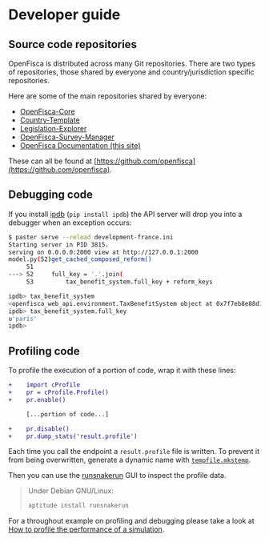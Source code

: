 # Developer guide

## Source code repositories

OpenFisca is distributed across many Git repositories. There are two types of repositories, those shared by everyone and country/jurisdiction specific repositories.

Here are some of the main repositories shared by everyone:

* [OpenFisca-Core](https://github.com/openfisca/openfisca-core)
* [Country-Template](https://github.com/openfisca/country-template)
* [Legislation-Explorer](https://github.com/openfisca/legislation-explorer)
* [OpenFisca-Survey-Manager](https://github.com/openfisca/openfisca-survey-manager)
* [OpenFisca Documentation (this site)](https://github.com/openfisca/openfisca-doc)

These can all be found at [https://github.com/openfisca](https://github.com/openfisca).

## Debugging code

If you install [ipdb](https://github.com/gotcha/ipdb) (`pip install ipdb`) the API server will drop you into a debugger when an exception occurs:

```sh
$ paster serve --reload development-france.ini
Starting server in PID 3815.
serving on 0.0.0.0:2000 view at http://127.0.0.1:2000
model.py(52)get_cached_composed_reform()
     51
---> 52     full_key = '.'.join(
     53         tax_benefit_system.full_key + reform_keys

ipdb> tax_benefit_system
<openfisca_web_api.environment.TaxBenefitSystem object at 0x7f7eb8e88d10>
ipdb> tax_benefit_system.full_key
u'paris'
ipdb>
```

## Profiling code

To profile the execution of a portion of code, wrap it with these lines:

```diff
+    import cProfile
+    pr = cProfile.Profile()
+    pr.enable()

     [...portion of code...]

+    pr.disable()
+    pr.dump_stats('result.profile')
```

Each time you call the endpoint a `result.profile` file is written.
To prevent it from being overwritten, generate a dynamic name with [`tempfile.mkstemp`](https://docs.python.org/2/library/tempfile.html#tempfile.mkstemp).

Then you can use the [runsnakerun](http://www.vrplumber.com/programming/runsnakerun/) GUI to inspect the profile data.

> Under Debian GNU/Linux:
>
> ```sh
> aptitude install runsnakerun
> ```

For a throughout example on profiling and debugging please take a look at [How to profile the performance of a simulation](../simulate/profile-simulation.md).
